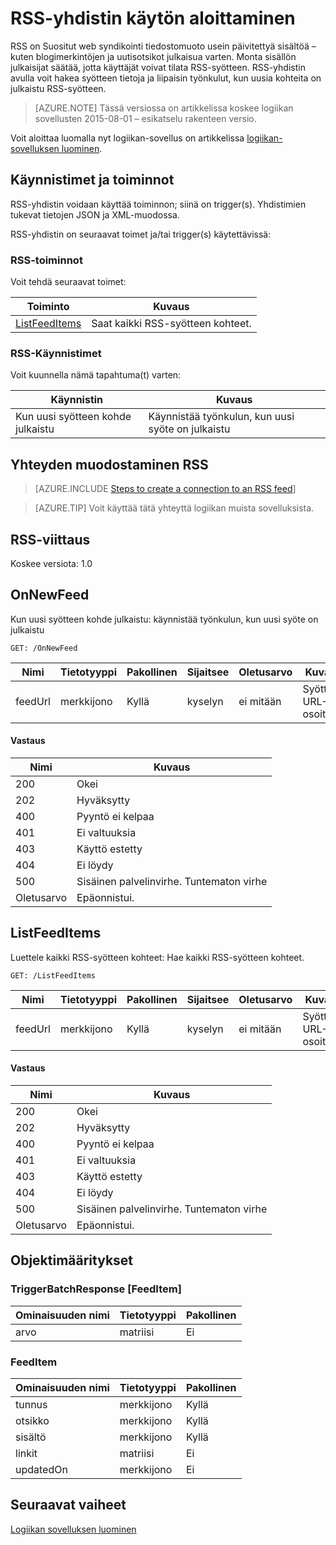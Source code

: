 <properties
pageTitle="RSS | Microsoft Azure"
description="Luo logiikan sovelluksia Azure-sovelluksen-palvelun kanssa. RSS-Connectorin avulla käyttäjät voivat julkaista ja noutaa syötteen kohteet. Sen avulla käyttäjät voivat aiheuttaa toimintoja, kun uusi kohde on julkaistu syötteen myös."
services="logic-apps"   
documentationCenter=".net,nodejs,java"  
authors="msftman"   
manager="erikre"    
editor=""
tags="connectors" />

<tags
ms.service="logic-apps"
ms.devlang="multiple"
ms.topic="article"
ms.tgt_pltfrm="na"
ms.workload="integration"
ms.date="08/18/2016"
ms.author="deonhe"/>

# <a name="get-started-with-the-rss-connector"></a>RSS-yhdistin käytön aloittaminen
RSS on Suositut web syndikointi tiedostomuoto usein päivitettyä sisältöä – kuten blogimerkintöjen ja uutisotsikot julkaisua varten.  Monta sisällön julkaisijat säätää, jotta käyttäjät voivat tilata RSS-syötteen.  RSS-yhdistin avulla voit hakea syötteen tietoja ja liipaisin työnkulut, kun uusia kohteita on julkaistu RSS-syötteen.

>[AZURE.NOTE] Tässä versiossa on artikkelissa koskee logiikan sovellusten 2015-08-01 – esikatselu rakenteen versio. 

Voit aloittaa luomalla nyt logiikan-sovellus on artikkelissa [logiikan-sovelluksen luominen](../app-service-logic/app-service-logic-create-a-logic-app.md).

## <a name="triggers-and-actions"></a>Käynnistimet ja toiminnot

RSS-yhdistin voidaan käyttää toiminnon; siinä on trigger(s). Yhdistimien tukevat tietojen JSON ja XML-muodossa. 

 RSS-yhdistin on seuraavat toimet ja/tai trigger(s) käytettävissä:

### <a name="rss-actions"></a>RSS-toiminnot
Voit tehdä seuraavat toimet:

|Toiminto|Kuvaus|
|--- | ---|
|[ListFeedItems](connectors-create-api-rss.md#listfeeditems)|Saat kaikki RSS-syötteen kohteet.|
### <a name="rss-triggers"></a>RSS-Käynnistimet
Voit kuunnella nämä tapahtuma(t) varten:

|Käynnistin | Kuvaus|
|--- | ---|
|Kun uusi syötteen kohde julkaistu|Käynnistää työnkulun, kun uusi syöte on julkaistu|


## <a name="create-a-connection-to-rss"></a>Yhteyden muodostaminen RSS

>[AZURE.INCLUDE [Steps to create a connection to an RSS feed](../../includes/connectors-create-api-rss.md)]

>[AZURE.TIP] Voit käyttää tätä yhteyttä logiikan muista sovelluksista.

## <a name="reference-for-rss"></a>RSS-viittaus
Koskee versiota: 1.0

## <a name="onnewfeed"></a>OnNewFeed
Kun uusi syötteen kohde julkaistu: käynnistää työnkulun, kun uusi syöte on julkaistu 

```GET: /OnNewFeed``` 

| Nimi| Tietotyyppi|Pakollinen|Sijaitsee|Oletusarvo|Kuvaus|
| ---|---|---|---|---|---|
|feedUrl|merkkijono|Kyllä|kyselyn|ei mitään|Syötteen URL-osoite|

#### <a name="response"></a>Vastaus

|Nimi|Kuvaus|
|---|---|
|200|Okei|
|202|Hyväksytty|
|400|Pyyntö ei kelpaa|
|401|Ei valtuuksia|
|403|Käyttö estetty|
|404|Ei löydy|
|500|Sisäinen palvelinvirhe. Tuntematon virhe|
|Oletusarvo|Epäonnistui.|


## <a name="listfeeditems"></a>ListFeedItems
Luettele kaikki RSS-syötteen kohteet: Hae kaikki RSS-syötteen kohteet. 

```GET: /ListFeedItems``` 

| Nimi| Tietotyyppi|Pakollinen|Sijaitsee|Oletusarvo|Kuvaus|
| ---|---|---|---|---|---|
|feedUrl|merkkijono|Kyllä|kyselyn|ei mitään|Syötteen URL-osoite|

#### <a name="response"></a>Vastaus

|Nimi|Kuvaus|
|---|---|
|200|Okei|
|202|Hyväksytty|
|400|Pyyntö ei kelpaa|
|401|Ei valtuuksia|
|403|Käyttö estetty|
|404|Ei löydy|
|500|Sisäinen palvelinvirhe. Tuntematon virhe|
|Oletusarvo|Epäonnistui.|


## <a name="object-definitions"></a>Objektimääritykset 

### <a name="triggerbatchresponsefeeditem"></a>TriggerBatchResponse [FeedItem]


| Ominaisuuden nimi | Tietotyyppi | Pakollinen |
|---|---|---|
|arvo|matriisi|Ei |



### <a name="feeditem"></a>FeedItem


| Ominaisuuden nimi | Tietotyyppi | Pakollinen |
|---|---|---|
|tunnus|merkkijono|Kyllä |
|otsikko|merkkijono|Kyllä |
|sisältö|merkkijono|Kyllä |
|linkit|matriisi|Ei |
|updatedOn|merkkijono|Ei |


## <a name="next-steps"></a>Seuraavat vaiheet
[Logiikan sovelluksen luominen](../app-service-logic/app-service-logic-create-a-logic-app.md)